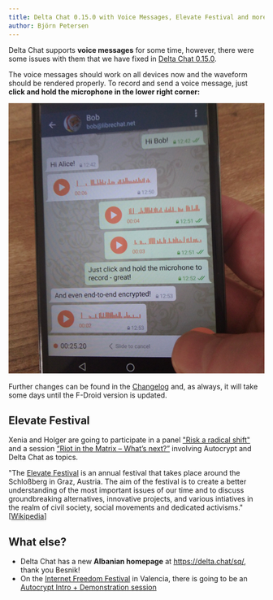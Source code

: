 ```yaml
---
title: Delta Chat 0.15.0 with Voice Messages, Elevate Festival and more
author: Björn Petersen
---
```



Delta Chat supports **voice messages** for some time, however, there were some 
issues with them that we have fixed in [Delta Chat 0.15.0](download).

The voice messages should work on all devices now and the waveform should be
rendered properly. To record and send a voice message, just
**click and hold the microphone in the lower right corner:**

![Voice messages in Delta Chat](../assets/blog/20180227-voice-messages.jpg)

Further changes can be found in the [Changelog](../en/changelog)
and, as always, it will take some days until the F-Droid version is updated.


## Elevate Festival

Xenia and Holger are going to participate in a panel
["Risk a radical shift"](https://elevate.at/diskursprogramm/e18radicalshift/)
and a session
[“Riot in the Matrix – What’s next?”](https://elevate.at/diskursprogramm/e18riotmatrix/)
involving Autocrypt and Delta Chat as topics.

"The [Elevate Festival](https://elevate.at/) is an annual festival that takes
place around the Schloßberg in Graz, Austria. The aim of the festival is to
create a better understanding of the most important issues of our time and to
discuss groundbreaking alternatives, innovative projects, and various intiatives
in the realm of civil society, social movements and dedicated activisms."
\[[Wikipedia](https://en.wikipedia.org/wiki/Elevate_Festival)\]


## What else?

* Delta Chat has a new **Albanian homepage** at <https://delta.chat/sq/>, thank you Besnik!
* On the [Internet Freedom Festival](https://internetfreedomfestival.org/) in Valencia, 
  there is going to be an [Autocrypt Intro + Demonstration session](https://platform.internetfreedomfestival.org/en/IFF2018/public/schedule/custom/238)

